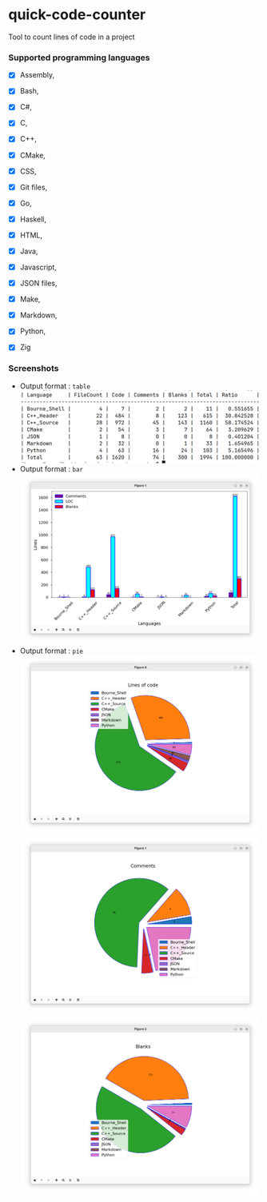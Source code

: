 # quick-code-counter
Tool to count lines of code in a project

### Supported programming languages
- [x] Assembly,
 - [x] Bash,
 - [x] C#,
 - [x] C,
 - [x] C++,
  - [x] CMake,
  - [x] CSS,
  - [x] Git files,
 - [x] Go,
 - [x] Haskell,
 - [x] HTML,
 - [x] Java,
 - [x] Javascript,
 - [x] JSON files,
 - [x] Make,
 - [x] Markdown,
 - [x] Python,
 - [x] Zig


### Screenshots
- Output format : `table`
![](./assets/table_output.png)
- Output format : `bar`
![](./assets/bar_output.png)
- Output format : `pie`
![](./assets/pie1_output.png)
![](./assets/pie2_output.png)
![](./assets/pie3_output.png)
